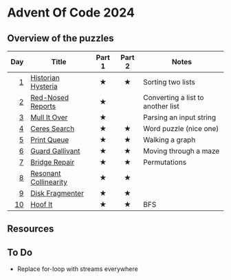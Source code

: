 # Advent Of Code 2024

## Overview of the puzzles

|  Day | Title                   | Part 1  | Part 2  | Notes                             |
|-----:|-------------------------|:-------:|:-------:|-----------------------------------|
|  [1] | [Historian Hysteria]    | &#9733; | &#9733; | Sorting two lists                 |
|  [2] | [Red-Nosed Reports]     | &#9733; |         | Converting a list to another list |
|  [3] | [Mull It Over]          | &#9733; |         | Parsing an input string           |
|  [4] | [Ceres Search]          | &#9733; | &#9733; | Word puzzle (nice one)            |
|  [5] | [Print Queue]           | &#9733; | &#9733; | Walking a graph                   |
|  [6] | [Guard Gallivant]       | &#9733; | &#9733; | Moving through a maze             |
|  [7] | [Bridge Repair]         | &#9733; | &#9733; | Permutations                      |
|  [8] | [Resonant Collinearity] | &#9733; | &#9733; |                                   |
|  [9] | [Disk Fragmenter]       | &#9733; | &#9733; |                                   |
| [10] | [Hoof It]               | &#9733; | &#9733; | BFS                               |

## Resources

## To Do

* Replace for-loop with streams everywhere

[1]: src/main/kotlin/Day01.kt
[2]: src/main/kotlin/Day02.kt
[3]: src/main/kotlin/Day03.kt
[4]: src/main/kotlin/Day04.kt
[5]: src/main/kotlin/Day05.kt
[6]: src/main/kotlin/Day06.kt
[7]: src/main/kotlin/Day07.kt
[8]: src/main/kotlin/Day08.kt
[9]: src/main/kotlin/Day09.kt
[10]: src/main/kotlin/Day10.kt

[Historian Hysteria]: https://adventofcode.com/2024/day/1
[Red-Nosed Reports]: https://adventofcode.com/2024/day/2
[Mull It Over]: https://adventofcode.com/2024/day/3
[Ceres Search]: https://adventofcode.com/2024/day/4
[Print Queue]: https://adventofcode.com/2024/day/5
[Guard Gallivant]: https://adventofcode.com/2024/day/6
[Bridge Repair]: https://adventofcode.com/2024/day/7
[Resonant Collinearity]: https://adventofcode.com/2024/day/8
[Disk Fragmenter]: https://adventofcode.com/2024/day/9
[Hoof It]: https://adventofcode.com/2024/day/10

